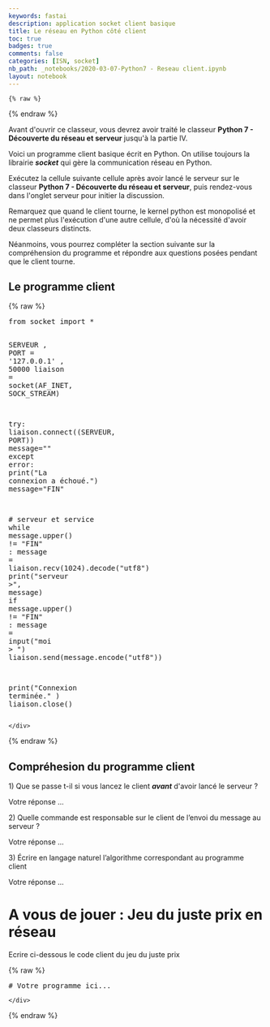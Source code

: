 ```yaml
---
keywords: fastai
description: application socket client basique
title: Le réseau en Python côté client
toc: true
badges: true
comments: false
categories: [ISN, socket]
nb_path: _notebooks/2020-03-07-Python7 - Reseau client.ipynb
layout: notebook
---
```


<!--
#################################################
### THIS FILE WAS AUTOGENERATED! DO NOT EDIT! ###
#################################################
# file to edit: _notebooks/2020-03-07-Python7 - Reseau client.ipynb
-->

<div class="container" id="notebook-container">
        
    {% raw %}
    
<div class="cell border-box-sizing code_cell rendered">

</div>
    {% endraw %}

<div class="cell border-box-sizing text_cell rendered"><div class="inner_cell">
<div class="text_cell_render border-box-sizing rendered_html">
<p>Avant d'ouvrir ce classeur, vous devrez avoir traité le classeur <strong>Python 7 - Découverte du réseau et serveur</strong> jusqu'à la partie IV.</p>

</div>
</div>
</div>
<div class="cell border-box-sizing text_cell rendered"><div class="inner_cell">
<div class="text_cell_render border-box-sizing rendered_html">
<p>Voici un programme client basique écrit en Python. On utilise toujours la librairie <strong><em>socket</em></strong> qui gère la communication réseau en Python.</p>
<p>Exécutez la cellule suivante cellule après avoir lancé le serveur sur le classeur <strong>Python 7 - Découverte du réseau et serveur</strong>, puis rendez-vous dans l'onglet serveur pour initier la discussion.</p>
<p>Remarquez que quand le client tourne, le kernel python est monopolisé et ne permet plus l'exécution d'une autre cellule, d'où la nécessité d'avoir deux classeurs distincts.</p>
<p>Néanmoins, vous pourrez compléter la section suivante sur la compréhension du programme et répondre aux questions posées pendant que le client tourne.</p>

</div>
</div>
</div>
<div class="cell border-box-sizing text_cell rendered"><div class="inner_cell">
<div class="text_cell_render border-box-sizing rendered_html">
<h2 id="Le-programme-client">Le programme client<a class="anchor-link" href="#Le-programme-client"> </a></h2>
</div>
</div>
</div>
    {% raw %}
    
<div class="cell border-box-sizing code_cell rendered">
<div class="input">

<div class="inner_cell">
    <div class="input_area">
<div class=" highlight hl-ipython3"><pre><span></span><span class="kn">from</span> <span class="nn">socket</span> <span class="kn">import</span> <span class="o">*</span>

<span class="n">SERVEUR</span> <span class="p">,</span> <span class="n">PORT</span> <span class="o">=</span> <span class="s1">&#39;127.0.0.1&#39;</span> <span class="p">,</span> <span class="mi">50000</span>
<span class="n">liaison</span> <span class="o">=</span> <span class="n">socket</span><span class="p">(</span><span class="n">AF_INET</span><span class="p">,</span> <span class="n">SOCK_STREAM</span><span class="p">)</span>

<span class="k">try</span><span class="p">:</span>
    <span class="n">liaison</span><span class="o">.</span><span class="n">connect</span><span class="p">((</span><span class="n">SERVEUR</span><span class="p">,</span> <span class="n">PORT</span><span class="p">))</span>
    <span class="n">message</span><span class="o">=</span><span class="s2">&quot;&quot;</span>
<span class="k">except</span> <span class="n">error</span><span class="p">:</span>
    <span class="nb">print</span><span class="p">(</span><span class="s2">&quot;La connexion a échoué.&quot;</span><span class="p">)</span>
    <span class="n">message</span><span class="o">=</span><span class="s2">&quot;FIN&quot;</span>
    
<span class="c1"># serveur et service</span>
<span class="k">while</span> <span class="n">message</span><span class="o">.</span><span class="n">upper</span><span class="p">()</span> <span class="o">!=</span> <span class="s2">&quot;FIN&quot;</span> <span class="p">:</span>
    <span class="n">message</span> <span class="o">=</span> <span class="n">liaison</span><span class="o">.</span><span class="n">recv</span><span class="p">(</span><span class="mi">1024</span><span class="p">)</span><span class="o">.</span><span class="n">decode</span><span class="p">(</span><span class="s2">&quot;utf8&quot;</span><span class="p">)</span>
    <span class="nb">print</span><span class="p">(</span><span class="s2">&quot;serveur &gt;&quot;</span><span class="p">,</span> <span class="n">message</span><span class="p">)</span>
    <span class="k">if</span> <span class="n">message</span><span class="o">.</span><span class="n">upper</span><span class="p">()</span> <span class="o">!=</span> <span class="s2">&quot;FIN&quot;</span> <span class="p">:</span>
        <span class="n">message</span> <span class="o">=</span> <span class="nb">input</span><span class="p">(</span><span class="s2">&quot;moi &gt; &quot;</span><span class="p">)</span>
        <span class="n">liaison</span><span class="o">.</span><span class="n">send</span><span class="p">(</span><span class="n">message</span><span class="o">.</span><span class="n">encode</span><span class="p">(</span><span class="s2">&quot;utf8&quot;</span><span class="p">))</span>
        
<span class="nb">print</span><span class="p">(</span><span class="s2">&quot;Connexion terminée.&quot;</span> <span class="p">)</span>
<span class="n">liaison</span><span class="o">.</span><span class="n">close</span><span class="p">()</span>
</pre></div>

    </div>
</div>
</div>

</div>
    {% endraw %}

<div class="cell border-box-sizing text_cell rendered"><div class="inner_cell">
<div class="text_cell_render border-box-sizing rendered_html">
<h2 id="Compr&#233;hesion-du-programme-client">Compr&#233;hesion du programme client<a class="anchor-link" href="#Compr&#233;hesion-du-programme-client"> </a></h2>
</div>
</div>
</div>
<div class="cell border-box-sizing text_cell rendered"><div class="inner_cell">
<div class="text_cell_render border-box-sizing rendered_html">
<p>1) Que se passe t-il si vous lancez le client <strong><em>avant</em></strong> d'avoir lancé le serveur ?</p>
<p>Votre réponse ...</p>

</div>
</div>
</div>
<div class="cell border-box-sizing text_cell rendered"><div class="inner_cell">
<div class="text_cell_render border-box-sizing rendered_html">
<p>2) Quelle commande est responsable sur le client de l’envoi du message au serveur ?</p>
<p>Votre réponse ...</p>

</div>
</div>
</div>
<div class="cell border-box-sizing text_cell rendered"><div class="inner_cell">
<div class="text_cell_render border-box-sizing rendered_html">
<p>3) Écrire en langage naturel l’algorithme correspondant au programme client</p>
<p>Votre réponse ...</p>

</div>
</div>
</div>
<div class="cell border-box-sizing text_cell rendered"><div class="inner_cell">
<div class="text_cell_render border-box-sizing rendered_html">
<h1 id="A-vous-de-jouer-:-Jeu-du-juste-prix-en-r&#233;seau">A vous de jouer : Jeu du juste prix en r&#233;seau<a class="anchor-link" href="#A-vous-de-jouer-:-Jeu-du-juste-prix-en-r&#233;seau"> </a></h1>
</div>
</div>
</div>
<div class="cell border-box-sizing text_cell rendered"><div class="inner_cell">
<div class="text_cell_render border-box-sizing rendered_html">
<p>Ecrire ci-dessous le code client du jeu du juste prix</p>

</div>
</div>
</div>
    {% raw %}
    
<div class="cell border-box-sizing code_cell rendered">
<div class="input">

<div class="inner_cell">
    <div class="input_area">
<div class=" highlight hl-ipython3"><pre><span></span><span class="c1"># Votre programme ici...</span>
</pre></div>

    </div>
</div>
</div>

</div>
    {% endraw %}

</div>
 

